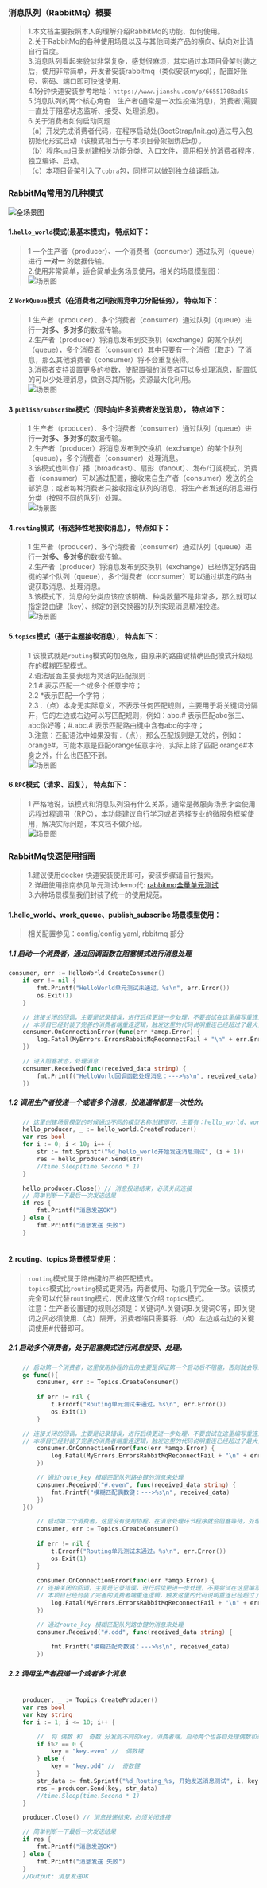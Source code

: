 ### 消息队列（RabbitMq）概要    
>   1.本文档主要按照本人的理解介绍RabbitMq的功能、如何使用。  
>   2.关于RabbitMq的各种使用场景以及与其他同类产品的横向、纵向对比请自行百度。   
>   3.消息队列看起来貌似非常复杂，感觉很麻烦，其实通过本项目骨架封装之后，使用非常简单，开发者安装rabbitmq（类似安装mysql），配置好账号、密码、端口即可快速使用.  
>   4.1分钟快速安装参考地址：`https://www.jianshu.com/p/66551708ad15`                  
>   5.消息队列的两个核心角色：生产者(通常是一次性投递消息)，消费者(需要一直处于阻塞状态监听、接受、处理消息)。                  
>   6.关于消费者如何启动问题：  
>   （a）开发完成消费者代码，在程序启动处(BootStrap/Init.go)通过导入包初始化形式启动（该模式相当于与本项目骨架捆绑启动）。  
>   （b）程序`cmd`目录创建相关功能分类、入口文件，调用相关的消费者程序，独立编译、启动。                      
>   （c）本项目骨架引入了`cobra`包，同样可以做到独立编译启动。                     

### RabbitMq常用的几种模式    
![全场景图](https://www.ginskeleton.com/images/rabbitmq.jpg)   
####    1.`hello_world`模式(最基本模式)， 特点如下：   
>   1 一个生产者（producer）、一个消费者（consumer）通过队列（queue）进行 **一对一** 的数据传输。  
>   2.使用非常简单，适合简单业务场景使用，相关的场景模型图：  
>   ![场景图](https://www.ginskeleton.com/images/helloworld.png)  

####    2.`WorkQueue`模式（在消费者之间按照竞争力分配任务）， 特点如下：   
>   1 生产者（producer）、多个消费者（consumer）通过队列（queue）进行**一对多、多对多**的数据传输。  
>   2.生产者（producer）将消息发布到交换机（exchange）的某个队列（queue），多个消费者（consumer）其中只要有一个消费（取走）了消息，那么其他消费者（consumer）将不会重复获得。  
>   3.消费者支持设置更多的参数，使配置强的消费者可以多处理消息，配置低的可以少处理消息，做到尽其所能，资源最大化利用。    
>   ![场景图](https://www.ginskeleton.com/images/workqueue.png)   

####    3.`publish/subscribe`模式（同时向许多消费者发送消息）， 特点如下：   
>   1 生产者（producer）、多个消费者（consumer）通过队列（queue）进行**一对多、多对多**的数据传输。  
>   2.生产者（producer）将消息发布到交换机（exchange）的某个队列（queue），多个消费者（consumer）处理消息。    
>   3.该模式也叫作广播（broadcast）、扇形（fanout）、发布/订阅模式，消费者（consumer）可以通过配置，接收来自生产者（consumer）发送的全部消息；或者每种消费者只接收指定队列的消息，将生产者发送的消息进行分类（按照不同的队列）处理。         
>   ![场景图](https://www.ginskeleton.com/images/fanout.png)  

####    4.`routing`模式（有选择性地接收消息）， 特点如下：   
>   1 生产者（producer）、多个消费者（consumer）通过队列（queue）进行**一对多、多对多**的数据传输。  
>   2.生产者（producer）将消息发布到交换机（exchange）已经绑定好路由键的某个队列（queue），多个消费者（consumer）可以通过绑定的路由键获取消息、处理消息。    
>   3.该模式下，消息的分类应该应该明确、种类数量不是非常多，那么就可以指定路由键（key）、绑定的到交换器的队列实现消息精准投递。         
>   ![场景图](https://www.ginskeleton.com/images/routing.png)  

####    5.`topics`模式（基于主题接收消息）， 特点如下：   
>   1 该模式就是`routing`模式的加强版，由原来的路由键精确匹配模式升级现在的模糊匹配模式。  
>   2.语法层面主要表现为灵活的匹配规则：  
>   2.1 # 表示匹配一个或多个任意字符；  
>   2.2 *表示匹配一个字符；  
>   2.3 .（点）本身无实际意义，不表示任何匹配规则，主要用于将关键词分隔开，它的左边或右边可以写匹配规则，例如：abc.# 表示匹配abc张三、abc你好等；#.abc.# 表示匹配路由键中含有abc的字符；           
>   3.注意：匹配语法中如果没有 .（点），那么匹配规则是无效的，例如：orange#，可能本意是匹配orange任意字符，实际上除了匹配 orange#本身之外，什么也匹配不到。   
>   ![场景图](https://www.ginskeleton.com/images/topics.png)  

####    6.`RPC`模式（请求、回复）， 特点如下：   
>   1 严格地说，该模式和消息队列没有什么关系，通常是微服务场景才会使用远程过程调用（RPC），本功能建议自行学习或者选择专业的微服务框架使用，解决实际问题，本文档不做介绍。    
>   ![场景图](https://www.ginskeleton.com/images/rpc.png)  

### RabbitMq快速使用指南   
> 1.建议使用docker 快速安装使用即可，安装步骤请自行搜索。  
> 2.详细使用指南参见单元测试demo代: [rabbitmq全量单元测试](../test/rabbitmq_test.go)  
> 3.六种场景模型我们封装了统一的使用规范。    
 
####  1.hello_world、work_queue、publish_subscribe 场景模型使用：      
> 相关配置参见：config/config.yaml, rbbitmq  部分    
##### 1.1 启动一个消费者，通过回调函数在阻塞模式进行消息处理   
```go  
consumer, err := HelloWorld.CreateConsumer()
	if err != nil {
		fmt.Printf("HelloWorld单元测试未通过。%s\n", err.Error())
		os.Exit(1)
	}

    // 连接关闭的回调，主要是记录错误，进行后续更进一步处理，不要尝试在这里编写重连逻辑
    // 本项目已经封装了完善的消费者端重连逻辑，触发这里的代码说明重连已经超过了最大重试次数
	consumer.OnConnectionError(func(err *amqp.Error) {
		log.Fatal(MyErrors.ErrorsRabbitMqReconnectFail + "\n" + err.Error())
	})

    // 进入阻塞状态，处理消息
	consumer.Received(func(received_data string) {
		fmt.Printf("HelloWorld回调函数处理消息：--->%s\n", received_data)
	})
```  
##### 1.2 调用生产者投递一个或者多个消息，投递通常都是一次性的。     
```go  
    // 这里创建场景模型的时候通过不同的模型名称创建即可，主要有：hello_world、work_queue、publish_subscribe 
	hello_producer, _ := hello_world.CreateProducer()
	var res bool
	for i := 0; i < 10; i++ {
		str := fmt.Sprintf("%d_hello_world开始发送消息测试", (i + 1))
		res = hello_producer.Send(str)
		//time.Sleep(time.Second * 1)
	}

	hello_producer.Close() // 消息投递结束，必须关闭连接
    // 简单判断一下最后一次发送结果
	if res {
		fmt.Printf("消息发送OK")
	} else {
		fmt.Printf("消息发送 失败")
	}
	
```  

####  2.routing、topics 场景模型使用：            
>    `routing`模式属于路由键的严格匹配模式。     
>   `topics`模式比`routing`模式更灵活，两者使用、功能几乎完全一致。该模式完全可以代替`routing`模式，因此这里仅介绍 `topics`模式。     
>   注意：生产者设置键的规则必须是：关键词A.关键词B.关键词C等，即关键词之间必须使用.（点）隔开，消费者端只需要将.（点）左边或右边的关键词使用#代替即可。 
  
##### 2.1 启动多个消费者，处于阻塞模式进行消息接受、处理。   
```go  
    // 启动第一个消费者，这里使用协程的目的主要是保证第一个启动后不阻塞，否则就会导致第二个消费者无法启动
    go func(){
        consumer, err := Topics.CreateConsumer()
    
        if err != nil {
            t.Errorf("Routing单元测试未通过。%s\n", err.Error())
            os.Exit(1)
        }

    // 连接关闭的回调，主要是记录错误，进行后续更进一步处理，不要尝试在这里编写重连逻辑
    // 本项目已经封装了完善的消费者端重连逻辑，触发这里的代码说明重连已经超过了最大重试次数
        consumer.OnConnectionError(func(err *amqp.Error) {
            log.Fatal(MyErrors.ErrorsRabbitMqReconnectFail + "\n" + err.Error())
        })

        // 通过route_key 模糊匹配队列路由键的消息来处理
        consumer.Received("#.even", func(received_data string) {
            fmt.Printf("模糊匹配偶数键：--->%s\n", received_data)
        })
    }()

        // 启动第二个消费者，这里没有使用协程，在消息处理环节程序就会阻塞等待，处理消息
        consumer, err := Topics.CreateConsumer()
    
        if err != nil {
            t.Errorf("Routing单元测试未通过。%s\n", err.Error())
            os.Exit(1)
        }
    
        consumer.OnConnectionError(func(err *amqp.Error) {
        // 连接关闭的回调，主要是记录错误，进行后续更进一步处理，不要尝试在这里编写重连逻辑
        // 本项目已经封装了完善的消费者端重连逻辑，触发这里的代码说明重连已经超过了最大重试次数
            log.Fatal(MyErrors.ErrorsRabbitMqReconnectFail + "\n" + err.Error())
        })

        // 通过route_key 模糊匹配队列路由键的消息来处理
        consumer.Received("#.odd", func(received_data string) {
    
            fmt.Printf("模糊匹配奇数键：--->%s\n", received_data)
        })

```  

##### 2.2 调用生产者投递一个或者多个消息 
```go  

	producer, _ := Topics.CreateProducer()
	var res bool
	var key string
	for i := 1; i <= 10; i++ {

		//  将 偶数 和  奇数 分发到不同的key，消费者端，启动两个也各自处理偶数和奇数
		if i%2 == 0 {
			key = "key.even" //  偶数键
		} else {
			key = "key.odd" //  奇数键
		}
		str_data := fmt.Sprintf("%d_Routing_%s, 开始发送消息测试", i, key)
		res = producer.Send(key, str_data)
		//time.Sleep(time.Second * 1)
	}

	producer.Close() // 消息投递结束，必须关闭连接

    // 简单判断一下最后一次发送结果
	if res {
		fmt.Printf("消息发送OK")
	} else {
		fmt.Printf("消息发送 失败")
	}
	//Output: 消息发送OK

```  
